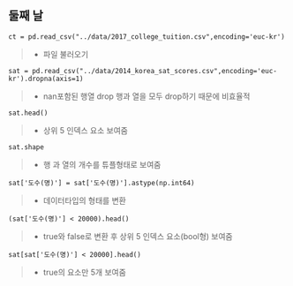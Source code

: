 ## 둘째 날

```ct = pd.read_csv("../data/2017_college_tuition.csv",encoding='euc-kr')```
> * 파일 불러오기  

```sat = pd.read_csv("../data/2014_korea_sat_scores.csv",encoding='euc-kr').dropna(axis=1)```
> * nan포함된 행열 drop 행과 열을 모두 drop하기 때문에 비효율적
  
```sat.head()```
> * 상위 5 인덱스 요소 보여줌  

```sat.shape```
> * 행 과 열의 개수를 튜플형태로 보여줌  

```sat['도수(명)'] = sat['도수(명)'].astype(np.int64)```
> * 데이터타입의 형태를 변환  

```(sat['도수(명)'] < 20000).head()```
> * true와 false로 변환 후 상위 5 인덱스 요소(bool형) 보여줌  

```sat[sat['도수(명)'] < 20000].head()```
> * true의 요소만 5개 보여줌  
